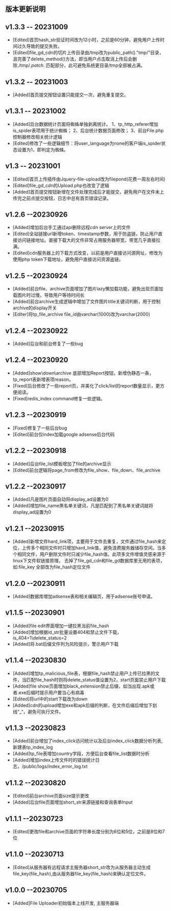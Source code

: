 ## 版本更新说明

## v1.3.3  -- 20231009
* [Edited]首页hash_str验证时间改为12小时，之前是60分钟，避免用户上传时间过久导致的提交失败。
* [Edited]file_gd_cdn的切片上传目录由/tmp改为public_path()."tmp/"目录，且完善了delete_method()方法，即当用户点击取消上传后会删除./tmp/*.patch.* 匹配部分，此可避免系统更目录/tmp全部被占满。

## v1.3.2  -- 20231003
* [Added]首页提交按钮设置只能提交一次，避免重复提交。

## v1.3.1  -- 20231002
* [Added]后台数据统计页面将蜘蛛单独剥离统计。
       1、tp_http_referer增加is_spider表项用于统计蜘蛛；
       2、后台统计数据页面修改；
       3、前台File.php控制器修改相关统计逻辑
* [Edited]修改了一些逻辑细节：将user_language为none的客户端is_spider状态设置为1，即判定为蜘蛛。

## v1.3  -- 20231001
* [Edited]首页上传插件由Jquery-file-upload改为filepond(花费一周左右时间)
* [Edited]file_gd_cdn的Upload.php也改变了逻辑
* [Added]首页提交按钮新增在文件处理完成后才能提交，避免用户在文件未上传完之前点提交按钮，日志中总有首页错误记录。


## v1.2.6 --20230926
* [Added]增加后台手工通过api删除远程cdn server上的文件
* [Edited]全站链接url新增token、timestamp参数，用于防盗链，防止用户直接访问链接地址。直接下载大的文件非常占用服务器带宽，带宽几乎直接拉满。
* [Edited]cdn服务器上的下载方式改变，以前是用户直接访问源网址，修改为使用php token下载地址，避免用户直接访问资源盗链。

## v1.2.5 --20230924
* [Added]前台file、archive页面增加了图片lazy懒加载功能，避免出现页面加载图片时过慢，导致用户等待时间长
* [Added]前台archive生成逻辑中增加了文件图片title关键词判断，用于控制archive的display开关
* [Editer]将tp_file_archive file_id由varchar(1000)改为varchar(2000)

## v1.2.4 --20230922
* [Added]后台和前台修复了一些bug


## v1.2.4 --20230920
* [Added]show\down\archive 底部增加Report按钮，新增伪静态一条，tp_report表新增表项reason。
* [Fixed]后台修改了一些report页，并美化了click/list的report数量显示，更方便阅读。
* [Fixed]redis_index command修复一些逻辑。


## v1.2.3 --20230919
* [Fixed]修复了一些后台bug
* [Edited]前台仅index加载google adsense后台代码

## v1.2.2 --20230918
* [Added]后台file_list模板增加了file的archive显示
* [Edited]前台逻辑将page_from修改为file_show、file_down、file_archive


## v1.2.2 --20230917
* [Added]凡是图片页面自动将display_ad设置为0
* [Added]增加file_name黑名单关键词，凡是匹配到了黑名单关键词就将display_ad设置为0


## v1.2.1 --20230915
* [Added]新增文件hard_link项，主要用于文件去重复，文件通过file_hash来定位，上传多个相同文件时只增加hard_link值，避免浪费服务器储存空间。当多个相同文件，用户删除文件时只减少file_hash值。此项多文件增值灵感来源于linux下文件软链接原理。
       去掉了file_gd_cdn和file_gd数据库里无用的表项，如:file_key  全部改为file_hash定位文件

## v1.2.0 --20230911
* [Added]数据库增加adsense表和相关编辑页，用于adsense账号申请。

## v1.1.5 --20230901
* [Added]file edit界面增加一键拉黑当前file_hash
* [Added]增加根据id_str批量设置404和禁止文件下载，is_404=1\delete_status=2
* [Added]将.bat后缀文件列为风险提示，警示用户下载

## v1.1.4 --20230830
* [Added]增加tp_malicious_file表，根据file_hash禁止用户上传已拉黑的文件，当匹配file_hash时则将delete_status值设置为2，start页面禁止用户下载
* [Added]file show页面增加black_extension禁止后缀，如当出现.apk或者.exe后缀时提示用户要当心有病毒
* [Edited]将url中的start下载改为down
* [Added]cdn的upload增加exe和apk后缀的判断，在文件后缀后增加下划线“_“，避免可执行文件。

## v1.1.3 --20230823
* [Added]前台增加了index_click访问统计以及后台index_click数据分析列表,新建表tp_index_log
* [Added]tp_file表增加country字段，方便后台查看file_list数据时分析
* [Added]增加index上传文件时的错误统计日志，/public/logs/index_error_log.txt


## v1.1.2 --20230820
* [Edited]前台archive页面size提示更改
* [Added]后台file页面增加short_str来源链接和查询表单Input

## v1.1.1 --20230723
* [Edited]更改file和archive页面的字符串长度分别为6位和5位，之前是8位和7位


## v1.1.0 --20230713 
* [Edited]从服务器有远程请求主服务器short_str改为从服务器主动生成file_key(file_hash),由从服务器file_key(file_hash)来确认定位文件。

## v1.0.0 --20230705   
* [Added]File Uploader初始版本上线开发, 主服务器端